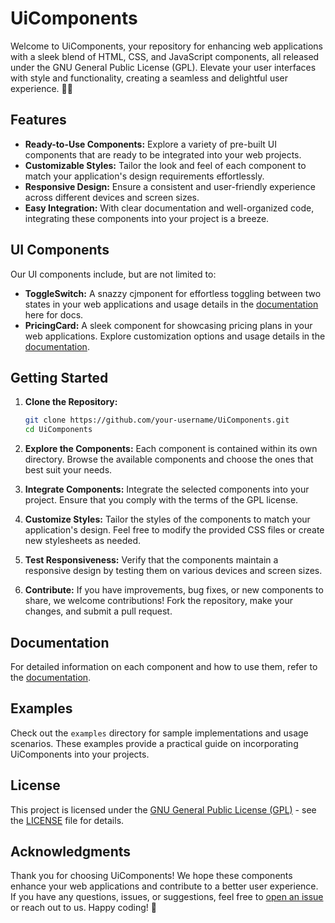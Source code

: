 # UiComponents

Welcome to UiComponents, your repository for enhancing web applications with a sleek blend of HTML, CSS, and JavaScript components, all released under the GNU General Public License (GPL). Elevate your user interfaces with style and functionality, creating a seamless and delightful user experience. 🚀✨

## Features

- **Ready-to-Use Components:** Explore a variety of pre-built UI components that are ready to be integrated into your web projects.
- **Customizable Styles:** Tailor the look and feel of each component to match your application's design requirements effortlessly.
- **Responsive Design:** Ensure a consistent and user-friendly experience across different devices and screen sizes.
- **Easy Integration:** With clear documentation and well-organized code, integrating these components into your project is a breeze.

## UI Components

Our UI components include, but are not limited to:

- **ToggleSwitch:** A snazzy cjmponent for effortless toggling between two states in your web applications and usage details in the [documentation](docs/components/ToggleSwitch.md) here for docs.
- **PricingCard:** A sleek component for showcasing pricing plans in your web applications. Explore customization options and usage details in the [documentation](docs/PricingCard.md).

## Getting Started

1. **Clone the Repository:**

   ```bash
   git clone https://github.com/your-username/UiComponents.git
   cd UiComponents
   ```

2. **Explore the Components:**
   Each component is contained within its own directory. Browse the available components and choose the ones that best suit your needs.

3. **Integrate Components:**
   Integrate the selected components into your project. Ensure that you comply with the terms of the GPL license.

4. **Customize Styles:**
   Tailor the styles of the components to match your application's design. Feel free to modify the provided CSS files or create new stylesheets as needed.

5. **Test Responsiveness:**
   Verify that the components maintain a responsive design by testing them on various devices and screen sizes.

6. **Contribute:**
   If you have improvements, bug fixes, or new components to share, we welcome contributions! Fork the repository, make your changes, and submit a pull request.

## Documentation

For detailed information on each component and how to use them, refer to the [documentation](docs/README.md).

## Examples

Check out the `examples` directory for sample implementations and usage scenarios. These examples provide a practical guide on incorporating UiComponents into your projects.

## License

This project is licensed under the [GNU General Public License (GPL)](LICENSE) - see the [LICENSE](LICENSE) file for details.

## Acknowledgments

Thank you for choosing UiComponents! We hope these components enhance your web applications and contribute to a better user experience. If you have any questions, issues, or suggestions, feel free to [open an issue](https://github.com/Srinath10X/UiComponents/issues) or reach out to us. Happy coding! 🌟
